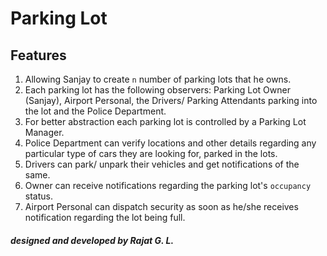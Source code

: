 # Parking Lot

## Features
1. Allowing Sanjay to create `n` number of parking lots that he owns.
2. Each parking lot has the following observers: Parking Lot Owner (Sanjay), Airport Personal, the Drivers/ Parking Attendants parking into the lot and the Police Department.
3. For better abstraction each parking lot is controlled by a Parking Lot Manager.
4. Police Department can verify locations and other details regarding any particular type of cars they are looking for, parked in the lots.
5. Drivers can park/ unpark their vehicles and get notifications of the same.
6. Owner can receive notifications regarding the parking lot's `occupancy` status.
7. Airport Personal can dispatch security as soon as he/she receives notification regarding the lot being full.

##### designed and developed by Rajat G. L.
